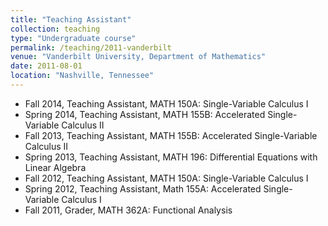 ```yaml
---
title: "Teaching Assistant"
collection: teaching
type: "Undergraduate course"
permalink: /teaching/2011-vanderbilt
venue: "Vanderbilt University, Department of Mathematics"
date: 2011-08-01
location: "Nashville, Tennessee"
---
```


* Fall 2014, Teaching Assistant, MATH 150A: Single-Variable Calculus I
* Spring 2014, Teaching Assistant, MATH 155B: Accelerated Single-Variable Calculus II
* Fall 2013, Teaching Assistant, MATH 155B: Accelerated Single-Variable Calculus II
* Spring 2013, Teaching Assistant, MATH 196: Differential Equations with Linear Algebra
* Fall 2012, Teaching Assistant, MATH 150A: Single-Variable Calculus I
* Spring 2012, Teaching Assistant, Math 155A: Accelerated Single-Variable Calculus I
* Fall 2011, Grader, MATH 362A: Functional Analysis